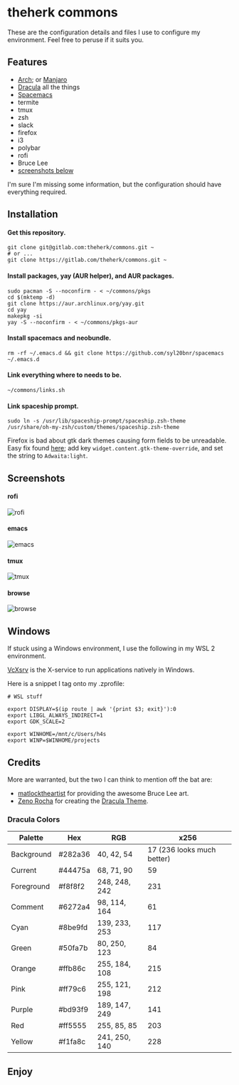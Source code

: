 theherk commons
===============

These are the configuration details and files I use to configure my environment. Feel free to peruse if it suits you.

Features
--------

- [Arch](https://www.archlinux.org/); or [Manjaro](https://manjaro.org/)
- [Dracula](https://draculatheme.com/) all the things
- [Spacemacs](http://spacemacs.org/)
- termite
- tmux
- zsh
- slack
- firefox
- i3
- polybar
- rofi
- Bruce Lee
- [screenshots below](#screenshots)

I'm sure I'm missing some information, but the configuration should have everything required.

Installation
------------

#### Get this repository. ####

    git clone git@gitlab.com:theherk/commons.git ~
    # or ...
    git clone https://gitlab.com/theherk/commons.git ~

#### Install packages, yay (AUR helper), and AUR packages. ####

    sudo pacman -S --noconfirm - < ~/commons/pkgs
    cd $(mktemp -d)
    git clone https://aur.archlinux.org/yay.git
    cd yay
    makepkg -si
    yay -S --noconfirm - < ~/commons/pkgs-aur

#### Install spacemacs and neobundle. ####

    rm -rf ~/.emacs.d && git clone https://github.com/syl20bnr/spacemacs ~/.emacs.d

#### Link everything where to needs to be. ####

    ~/commons/links.sh

#### Link spaceship prompt. ####

    sudo ln -s /usr/lib/spaceship-prompt/spaceship.zsh-theme /usr/share/oh-my-zsh/custom/themes/spaceship.zsh-theme

Firefox is bad about gtk dark themes causing form fields to be unreadable. Easy fix found [here](https://bugzilla.mozilla.org/show_bug.cgi?id=1283086#c23); add key `widget.content.gtk-theme-override`, and set the string to `Adwaita:light`.

Screenshots
-----------

#### rofi ####

![rofi](https://s3-us-west-2.amazonaws.com/theherk-pub/commons-screenshots/rofi.png "rofi")

#### emacs ####

![emacs](https://s3-us-west-2.amazonaws.com/theherk-pub/commons-screenshots/emacs.png "emacs")

#### tmux ####

![tmux](https://s3-us-west-2.amazonaws.com/theherk-pub/commons-screenshots/tmux.png "tmux")

#### browse ####

![browse](https://s3-us-west-2.amazonaws.com/theherk-pub/commons-screenshots/browse.png "browse")

Windows
-------

If stuck using a Windows environment, I use the following in my WSL 2 environment.

[VcXsrv](https://sourceforge.net/projects/vcxsrv/) is the X-service to run applications natively in Windows.

Here is a snippet I tag onto my .zprofile:

```
# WSL stuff

export DISPLAY=$(ip route | awk '{print $3; exit}'):0
export LIBGL_ALWAYS_INDIRECT=1
export GDK_SCALE=2

export WINHOME=/mnt/c/Users/h4s
export WINP=$WINHOME/projects
```

Credits
-------

More are warranted, but the two I can think to mention off the bat are:

- [matlocktheartist](https://www.deviantart.com/matlocktheartist/art/Bruce-Lee-Puzzled-322967405) for providing the awesome Bruce Lee art.
- [Zeno Rocha](https://zenorocha.com/) for creating the [Dracula Theme](https://draculatheme.com/).

### Dracula Colors ###

| Palette    | Hex     | RGB           | x256                       |
|------------|---------|---------------|----------------------------|
| Background | #282a36 | 40, 42, 54    | 17 (236 looks much better) |
| Current    | #44475a | 68, 71, 90    | 59                         |
| Foreground | #f8f8f2 | 248, 248, 242 | 231                        |
| Comment    | #6272a4 | 98, 114, 164  | 61                         |
| Cyan       | #8be9fd | 139, 233, 253 | 117                        |
| Green      | #50fa7b | 80, 250, 123  | 84                         |
| Orange     | #ffb86c | 255, 184, 108 | 215                        |
| Pink       | #ff79c6 | 255, 121, 198 | 212                        |
| Purple     | #bd93f9 | 189, 147, 249 | 141                        |
| Red        | #ff5555 | 255, 85, 85   | 203                        |
| Yellow     | #f1fa8c | 241, 250, 140 | 228                        |

Enjoy
---
